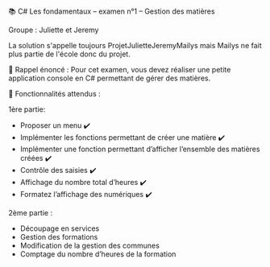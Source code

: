 📚 C# Les fondamentaux – examen n°1 – Gestion des matières

Groupe : Juliette et Jeremy

La solution s'appelle toujours ProjetJulietteJeremyMailys mais Mailys ne fait plus partie de l'école donc du projet.

📌 Rappel énoncé : 
Pour cet examen, vous devez réaliser une petite application console en C# permettant de gérer des matières.

🔎 Fonctionnalités attendus :

1ère partie:
- Proposer un menu ✔️
- Implémenter les fonctions permettant de créer une matière ✔️
- Implémenter une fonction permettant d’afficher l’ensemble des matières créées ✔️
- Contrôle des saisies ✔️
- Affichage du nombre total d’heures ✔️
- Formatez l’affichage des numériques ✔️

2ème partie :
- Découpage en services
- Gestion des formations
- Modification de la gestion des communes
- Comptage du nombre d’heures de la formation
